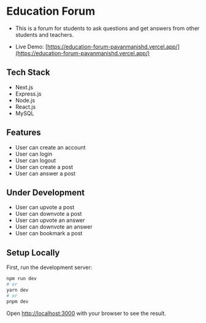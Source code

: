 # Education Forum

- This is a forum for students to ask questions and get answers from other students 
and teachers.

- Live Demo: [https://education-forum-pavanmanishd.vercel.app/](https://education-forum-pavanmanishd.vercel.app/)

## Tech Stack

- Next.js
- Express.js
- Node.js
- React.js
- MySQL

## Features

- User can create an account
- User can login
- User can logout
- User can create a post
- User can answer a post

## Under Development

- User can upvote a post
- User can downvote a post
- User can upvote an answer
- User can downvote an answer
- User can bookmark a post


## Setup Locally

First, run the development server:

```bash
npm run dev
# or
yarn dev
# or
pnpm dev
```

Open [http://localhost:3000](http://localhost:3000) with your browser to see the result.